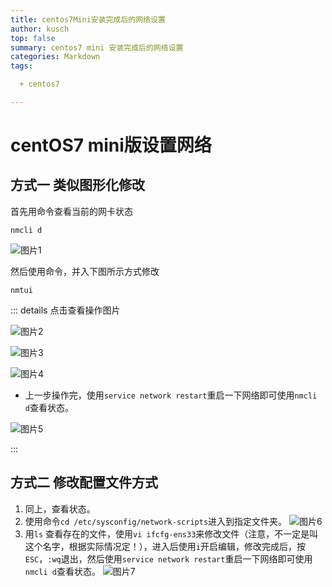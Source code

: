```yaml
---
title: centos7Mini安装完成后的网络设置
author: kusch
top: false
summary: centos7 mini 安装完成后的网络设置
categories: Markdown
tags:

  + centos7

---
```


# centOS7 mini版设置网络

## 方式一 类似图形化修改

首先用命令查看当前的网卡状态

``` shell
nmcli d
```

![图片1](http://cdn.superkusch.fun/docs/centosNetwork1.png)

然后使用命令，并入下图所示方式修改

``` shell
nmtui
```

::: details 点击查看操作图片

![图片2](http://cdn.superkusch.fun/docs/centosNetwork2.png)



![图片3](http://cdn.superkusch.fun/docs/centosNetwork3.png)



![图片4](http://cdn.superkusch.fun/docs/centosNetwork4.png)

* 上一步操作完，使用`service network restart`重启一下网络即可使用`nmcli d`查看状态。 

![图片5](http://cdn.superkusch.fun/docs/centosNetwork5.png)

:::

## 方式二 修改配置文件方式

1. 同上，查看状态。
2. 使用命令`cd /etc/sysconfig/network-scripts`进入到指定文件夹。
![图片6](http://cdn.superkusch.fun/docs/centosNetwork6.png)
3. 用`ls` 查看存在的文件，使用`vi ifcfg-ens33`来修改文件（注意，不一定是叫这个名字，根据实际情况定！），进入后使用`i`开启编辑，修改完成后，按`ESC`，`:wq`退出，然后使用`service network restart`重启一下网络即可使用`nmcli d`查看状态。
![图片7](http://cdn.superkusch.fun/docs/centosNetwork7.png)
